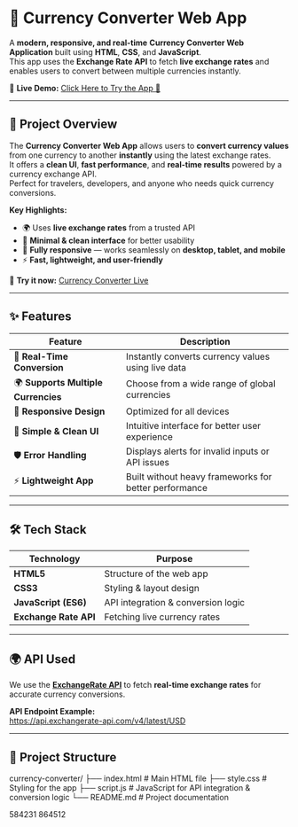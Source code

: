 # 💱 Currency Converter Web App  

A **modern, responsive, and real-time** **Currency Converter Web Application** built using **HTML**, **CSS**, and **JavaScript**.  
This app uses the **Exchange Rate API** to fetch **live exchange rates** and enables users to convert between multiple currencies instantly.  

🔗 **Live Demo:** [Click Here to Try the App 🚀](https://papri221003.github.io/Currency_Converter/)

---

## 📌 Project Overview  

The **Currency Converter Web App** allows users to **convert currency values** from one currency to another **instantly** using the latest exchange rates.  
It offers a **clean UI**, **fast performance**, and **real-time results** powered by a currency exchange API.  
Perfect for travelers, developers, and anyone who needs quick currency conversions.  

**Key Highlights:**  
- 🌍 Uses **live exchange rates** from a trusted API  
- 🎨 **Minimal & clean interface** for better usability  
- 📱 **Fully responsive** — works seamlessly on **desktop, tablet, and mobile**  
- ⚡ **Fast, lightweight, and user-friendly**  

🔗 **Try it now:** [Currency Converter Live](https://papri221003.github.io/Currency_Converter/)

---

## ✨ Features  

| Feature                  | Description |
|------------------------|------------|
| 🔄 **Real-Time Conversion** | Instantly converts currency values using live data |
| 🌍 **Supports Multiple Currencies** | Choose from a wide range of global currencies |
| 📱 **Responsive Design** | Optimized for all devices |
| 🎨 **Simple & Clean UI** | Intuitive interface for better user experience |
| 🛡️ **Error Handling** | Displays alerts for invalid inputs or API issues |
| ⚡ **Lightweight App** | Built without heavy frameworks for better performance |

---

## 🛠️ Tech Stack  

| Technology           | Purpose                             |
|---------------------|--------------------------------------|
| **HTML5**          | Structure of the web app            |
| **CSS3**           | Styling & layout design             |
| **JavaScript (ES6)** | API integration & conversion logic |
| **Exchange Rate API** | Fetching live currency rates      |

---

## 🌍 API Used  

We use the **[ExchangeRate API](https://api.exchangerate-api.com/)** to fetch **real-time exchange rates** for accurate currency conversions.  

**API Endpoint Example:**  
https://api.exchangerate-api.com/v4/latest/USD


---

## 📂 Project Structure  



currency-converter/
├── index.html # Main HTML file
├── style.css # Styling for the app
├── script.js # JavaScript for API integration & conversion logic
└── README.md # Project documentation



584231
864512
